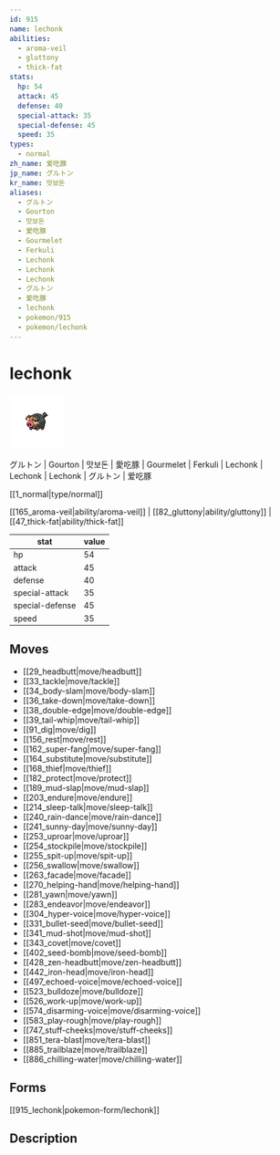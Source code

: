 ```yaml
---
id: 915
name: lechonk
abilities:
  - aroma-veil
  - gluttony
  - thick-fat
stats:
  hp: 54
  attack: 45
  defense: 40
  special-attack: 35
  special-defense: 45
  speed: 35
types:
  - normal
zh_name: 爱吃豚
jp_name: グルトン
kr_name: 맛보돈
aliases:
  - グルトン
  - Gourton
  - 맛보돈
  - 愛吃豚
  - Gourmelet
  - Ferkuli
  - Lechonk
  - Lechonk
  - Lechonk
  - グルトン
  - 爱吃豚
  - lechonk
  - pokemon/915
  - pokemon/lechonk
---
```

# lechonk

![](https://raw.githubusercontent.com/PokeAPI/sprites/master/sprites/pokemon/915.png)

グルトン | Gourton | 맛보돈 | 愛吃豚 | Gourmelet | Ferkuli | Lechonk | Lechonk | Lechonk | グルトン | 爱吃豚

[[1_normal|type/normal]]

[[165_aroma-veil|ability/aroma-veil]] | [[82_gluttony|ability/gluttony]] | [[47_thick-fat|ability/thick-fat]]

|stat|value|
|---|---|
|hp|54|
|attack|45|
|defense|40|
|special-attack|35|
|special-defense|45|
|speed|35|


## Moves

- [[29_headbutt|move/headbutt]]
- [[33_tackle|move/tackle]]
- [[34_body-slam|move/body-slam]]
- [[36_take-down|move/take-down]]
- [[38_double-edge|move/double-edge]]
- [[39_tail-whip|move/tail-whip]]
- [[91_dig|move/dig]]
- [[156_rest|move/rest]]
- [[162_super-fang|move/super-fang]]
- [[164_substitute|move/substitute]]
- [[168_thief|move/thief]]
- [[182_protect|move/protect]]
- [[189_mud-slap|move/mud-slap]]
- [[203_endure|move/endure]]
- [[214_sleep-talk|move/sleep-talk]]
- [[240_rain-dance|move/rain-dance]]
- [[241_sunny-day|move/sunny-day]]
- [[253_uproar|move/uproar]]
- [[254_stockpile|move/stockpile]]
- [[255_spit-up|move/spit-up]]
- [[256_swallow|move/swallow]]
- [[263_facade|move/facade]]
- [[270_helping-hand|move/helping-hand]]
- [[281_yawn|move/yawn]]
- [[283_endeavor|move/endeavor]]
- [[304_hyper-voice|move/hyper-voice]]
- [[331_bullet-seed|move/bullet-seed]]
- [[341_mud-shot|move/mud-shot]]
- [[343_covet|move/covet]]
- [[402_seed-bomb|move/seed-bomb]]
- [[428_zen-headbutt|move/zen-headbutt]]
- [[442_iron-head|move/iron-head]]
- [[497_echoed-voice|move/echoed-voice]]
- [[523_bulldoze|move/bulldoze]]
- [[526_work-up|move/work-up]]
- [[574_disarming-voice|move/disarming-voice]]
- [[583_play-rough|move/play-rough]]
- [[747_stuff-cheeks|move/stuff-cheeks]]
- [[851_tera-blast|move/tera-blast]]
- [[885_trailblaze|move/trailblaze]]
- [[886_chilling-water|move/chilling-water]]

## Forms



[[915_lechonk|pokemon-form/lechonk]]

## Description



